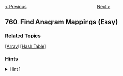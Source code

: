 <!--|This file generated by command(leetcode description); DO NOT EDIT.    |-->
<!--+----------------------------------------------------------------------+-->
<!--|@author    openset <openset.wang@gmail.com>                           |-->
<!--|@link      https://github.com/openset                                 |-->
<!--|@home      https://github.com/openset/leetcode                        |-->
<!--+----------------------------------------------------------------------+-->

[< Previous](../employee-free-time "Employee Free Time")
　　　　　　　　　　　　　　　　
[Next >](../special-binary-string "Special Binary String")

## [760. Find Anagram Mappings (Easy)](https://leetcode.com/problems/find-anagram-mappings "找出变位映射")



### Related Topics
  [[Array](../../tag/array/README.md)]
  [[Hash Table](../../tag/hash-table/README.md)]

### Hints
<details>
<summary>Hint 1</summary>
Create a hashmap so that D[x] = i  whenever B[i] = x.  Then, the answer is [D[x] for x in A].
</details>
